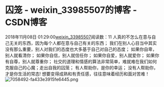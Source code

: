 # 囚笼 - weixin_33985507的博客 - CSDN博客
2018年11月08日 01:29:00[weixin_33985507](https://me.csdn.net/weixin_33985507)阅读数：11
人真的不怎么在意与自己无关的东西，因为每个人都在意与自己有关的东西；
我们在别人心目当中其实没有那么重要，别人对我们的态度也大多基于自己对自己的态度；
如果你自卑，别人就看清你；
如果你自信，别人就信任你；
如果你自爱，别人就爱你；
如果你有自尊，别人就尊重你；
社交的道理和情感的算法非常简单，难就难在我们如何克服自己的心魔；走出自我的囚笼；
有人帮助你，是你的幸运；
没有人帮助你，才是你生活的常态!
想要变得成熟和有责任感，往往意味着经历和面对苦难！
![7058492-fa433e3915fe6445.png](https://upload-images.jianshu.io/upload_images/7058492-fa433e3915fe6445.png)
